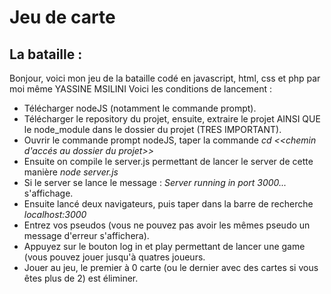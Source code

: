 # Jeu de carte
## La bataille :
Bonjour, voici mon jeu de la bataille codé en javascript, html, css et php par moi même YASSINE MSILINI
Voici les conditions de lancement :

- Télécharger nodeJS (notamment le commande prompt).
- Télécharger le repository du projet, ensuite, extraire le projet AINSI QUE le node_module dans le dossier du projet (TRES IMPORTANT).
- Ouvrir le commande prompt nodeJS, taper la commande *cd <<chemin d'accés au dossier du projet>>*
- Ensuite on compile le server.js permettant de lancer le server de cette manière *node server.js*
- Si le server se lance le message : *Server running in port 3000...*  s'affichage.
- Ensuite lancé deux navigateurs, puis taper dans la barre de recherche *localhost:3000*
- Entrez vos pseudos (vous ne pouvez pas avoir les mêmes pseudo un message d'erreur s'affichera).
- Appuyez sur le bouton log in et play permettant de lancer une game (vous pouvez jouer jusqu'à quatres joueurs.
- Jouer au jeu, le premier à 0 carte (ou le dernier avec des cartes si vous êtes plus de 2) est éliminer.
